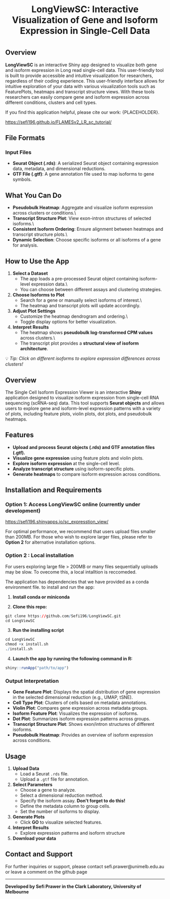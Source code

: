 <h1 style="text-align: center;">

LongViewSC: Interactive Visualization of Gene and Isoform Expression in Single-Cell Data

</h1>

<h1 style="text-align: center;">

## Overview

</h2>

**LongViewSC** is an interactive Shiny app designed to visualize both gene and isoform expression in Long read single-cell data. This user-friendly tool is built to provide accessible and intuitive visualization for researchers, regardless of their coding experience. This user-friendly interface allows for intuitive exploration of your data with various visualization tools such as FeaturePlots, heatmaps and transcript structure views. With these tools researchers can easily compare gene and isoform expression across different conditions, clusters and cell types.

If you find this application helpful, please cite our work: {PLACEHOLDER}.

<https://sefi196.github.io/FLAMESv2_LR_sc_tutorial/>

## File Formats

### Input Files

-   **Seurat Object (.rds)**: A serialized Seurat object containing expression data, metadata, and dimensional reductions.
-   **GTF File (.gtf)**: A gene annotation file used to map isoforms to gene symbols.

## What You Can Do

-   **Pseudobulk Heatmap**: Aggregate and visualize isoform expression across clusters or conditions.\
-   **Transcript Structure Plot**: View exon-intron structures of selected isoforms.\
-   **Consistent Isoform Ordering**: Ensure alignment between heatmaps and transcript structure plots.\
-   **Dynamic Selection**: Choose specific isoforms or all isoforms of a gene for analysis.

## How to Use the App

1.  **Select a Dataset**
    -   The app loads a pre-processed Seurat object containing isoform-level expression data.\
    -   You can choose between different assays and clustering strategies.
2.  **Choose Isoforms to Plot**
    -   Search for a gene or manually select isoforms of interest.\
    -   The heatmap and transcript plots will update accordingly.
3.  **Adjust Plot Settings**
    -   Customize the heatmap dendrogram and ordering.\
    -   Toggle display options for better visualization.
4.  **Interpret Results**
    -   The heatmap shows **pseudobulk log-transformed CPM values** across clusters.\
    -   The transcript plot provides a **structural view of isoform architecture**.

💡 *Tip: Click on different isoforms to explore expression differences across clusters!*

## Overview

The Single Cell Isoform Expression Viewer is an interactive **Shiny** application designed to visualize isoform expression from single-cell RNA sequencing (scRNA-seq) data. This tool supports **Seurat objects** and allows users to explore gene and isoform-level expression patterns with a variety of plots, including feature plots, violin plots, dot plots, and pseudobulk heatmaps.

## Features

-   **Upload and process Seurat objects (.rds) and GTF annotation files (.gtf).**
-   **Visualize gene expression** using feature plots and violin plots.
-   **Explore isoform expression** at the single-cell level.
-   **Analyze transcript structure** using isoform-specific plots.
-   **Generate heatmaps** to compare isoform expression across conditions.

## Installation and Requirements

### **Option 1: Access LongViewSC online** (currently under development)  

<https://sefi196.shinyapps.io/sc_expresstion_view/>

For optimal performance, we recommend that users upload files smaller than 200MB. For those who wish to explore larger files, please refer to **Option 2** for alternative installation options.

### **Option 2 : Local installation** 

For users exploring large file \> 200MB or many files sequentially uploads may be slow. To ovecome this, a local intalltion is reccomeded.

The application has dependencies that we have provided as a conda environment file. to install and run the app:

1.  **Install conda or miniconda**

2.  **Clone this repo:**

``` r
git clone https://github.com/Sefi196/LongViewSC.git 
cd LongViewSC
```

3.  **Run the installing script**

``` r
cd LongViewSC
chmod +x install.sh
./install.sh
```

4.  **Launch the app by running the following command in R:**

``` r
shiny::runApp("path/to/app")
```

### Output Interpretation

-   **Gene Feature Plot**: Displays the spatial distribution of gene expression in the selected dimensional reduction (e.g., UMAP, tSNE).
-   **Cell Type Plot**: Clusters of cells based on metadata annotations.
-   **Violin Plot**: Compares gene expression across metadata groups.
-   **Isoform Feature Plot**: Visualizes the expression of isoforms.
-   **Dot Plot**: Summarizes isoform expression patterns across groups.
-   **Transcript Structure Plot**: Shows exon/intron structures of different isoforms.
-   **Pseudobulk Heatmap**: Provides an overview of isoform expression across conditions.

## Usage

1.  **Upload Data**
    -   Load a Seurat `.rds` file.
    -   Upload a `.gtf` file for annotation.
2.  **Select Parameters**
    -   Choose a gene to analyze.
    -   Select a dimensional reduction method.
    -   Specify the isoform assay. **Don't forget to do this!**
    -   Define the metadata column to group cells.
    -   Set the number of isoforms to display.
3.  **Generate Plots**
    -   Click **GO** to visualize selected features.
4.  **Interpret Results**
    -   Explore expression patterns and isoform structure
5.  **Download your data**

## Contact and Support

For further inquiries or support, please contact sefi.prawer\@unimelb.edu.au or leave a comment on the github page

------------------------------------------------------------------------

**Developed by Sefi Prawer in the Clark Laboratory, University of Melbourne**
